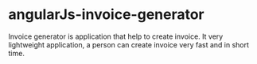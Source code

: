 angularJs-invoice-generator
===========================

Invoice generator is application that help to create invoice. It very lightweight application, a person can create invoice very fast and in short time.
